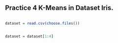 
## Practice 4 K-Means in Dataset Iris. 

```R

dataset = read.csv(choose.files())
```
```R

dataset = dataset[1:4]
```